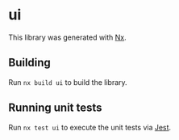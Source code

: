 # ui

This library was generated with [Nx](https://nx.dev).

## Building

Run `nx build ui` to build the library.

## Running unit tests

Run `nx test ui` to execute the unit tests via [Jest](https://jestjs.io).
